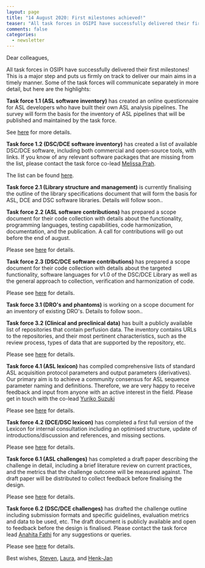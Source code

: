 ```yaml
---
layout: page
title: "14 August 2020: First milestones achieved!"
teaser: "All task forces in OSIPI have successfully delivered their first milestones."
comments: false
categories:
  - newsletter
---
```


Dear colleagues,

All task forces in OSIPI have successfully delivered their first milestones! This is a major step and puts us firmly on track to deliver our main aims in a timely manner. Some of the task forces will communicate separately in more detail, but here are the highlights:

**Task force 1.1 (ASL software inventory)** has created an online questionnaire for ASL developers who have built their own ASL analysis pipelines. The survey will form the basis for the inventory of ASL pipelines that will be published and maintained by the task force. 

See [here](https://docs.google.com/forms/d/e/1FAIpQLSf-4_pBXFA31htMNPZo1kQgcY0EJ5_AWxjyvkkYIQVGUHo6sg/viewform) for more details.

**Task force 1.2 (DSC/DCE software inventory)** has created a list of available DSC/DCE software, including both commercial and open-source tools, with links. If you know of any relevant software packages that are missing from the list, please contact the task force co-lead [Melissa Prah](mailto:mprah@mcw.edu).

The list can be found [here](https://drive.google.com/file/d/14avwqgQv6l0Uw7xExz9P0w-rwwY-e2cA/view). 

**Task force 2.1 (Library structure and management)** is currently finalising the outline of the library specifications document that will form the basis for ASL, DCE and DSC software libraries. Details will follow soon..

**Task force 2.2 (ASL software contributions)** has prepared a scope document for their code collection with details about the functionality, programming languages, testing capabilities, code harmonization, documentation, and the publication. A call for contributions will go out before the end of august. 

Please see [here](https://docs.google.com/document/d/1ioVbJKTfeoIGwCYcq6IsWwl9o_W4wRfeSFHXo6msCQQ/edit#) for details. 

**Task force 2.3 (DSC/DCE software contributions)** has prepared a scope document for their code collection with details about the targeted functionality, software languages for v1.0 of the DSC/DCE Library as well as the general approach to collection, verification and harmonization of code. 

Please see [here](https://docs.google.com/document/d/1SmGhdzUPREHjpGtSEQohmIYz1Fi-XmHm0R8_Qp8xCuI/edit#heading=h.qbn3y9arw2jn) for details. 

**Task force 3.1 (DRO's and phantoms)** is working on a scope document for an inventory of existing DRO's. Details to follow soon..

**Task force 3.2 (Clinical and preclinical data)** has built a publicly available list of repositories that contain perfusion data. The inventory contains URLs to the repositories, and their most pertinent characteristics, such as the review process, types of data that are supported by the repository, etc. 

Please see [here](https://docs.google.com/spreadsheets/d/1CF-Vvii6IUWf-ZUbmDUhgCf2RXAxtw4E4kIGO_HQWKY/edit#gid=1936606832) for details. 

**Task force 4.1 (ASL lexicon)** has compiled comprehensive lists of standard ASL acquisition protocol parameters and output parameters (derivatives). Our primary aim is to achieve a community consensus for ASL sequence parameter naming and definitions. Therefore, we are very happy to receive feedback and input from anyone with an active interest in the field. Please get in touch with the co-lead [Yuriko Suzuki](mailto:yuriko.suzuki@eng.ox.ac.uk)

Please see [here](https://docs.google.com/document/d/1vj0Tp4yur4dpJntF90yy2bOBUx33FG-w/edit) for details. 

**Task force 4.2 (DCE/DSC lexicon)** has completed a first full version of the Lexicon for internal consultation including an optimised structure, update of introductions/discussion and references, and missing sections. 

Please see [here](https://docs.google.com/document/d/13OwzpbuMDrbCQZaN0p9_kyK8dTWu2VHaaU_wsQAP4C4/edit#heading=h.pto97fttpbsb) for details. 

**Task force 6.1 (ASL challenges)** has completed a draft paper describing the challenge in detail, including a brief literature review on current practices, and the metrics that the challenge outcome will be measured against. The draft paper will be distributed to collect feedback before finalising the design.

Please see [here](https://docs.google.com/document/d/1EtG5TVZotnvXSufboh707lAIq1imPg2CTVaMnIN01iA/edit) for details.

**Task force 6.2 (DSC/DCE challenges)** has drafted the challenge outline including submission formats and specific guidelines, evaluation metrics and data to be used, etc. The draft document is publicly available and open to feedback before the design is finalised. Please contact the task force lead [Anahita Fathi](mailto:Anahita.Fathikazerooni@pennmedicine.upenn.edu) for any suggestions or queries. 

Please see [here](https://docs.google.com/document/d/1DXJsKwLrAeh471SLhlvEFaNtw-ePLZcBsxSzM8QJ_KM/edit?usp=sharing) for details.



Best wishes,
<a href="mailto:s.sourbron@sheffield.ac.uk">Steven</a>, <a href="mailto:laura.bell@barrowneuro.org">Laura</a>, and <a href="mailto:henkjanmutsaerts@gmail.com">Henk-Jan</a>
